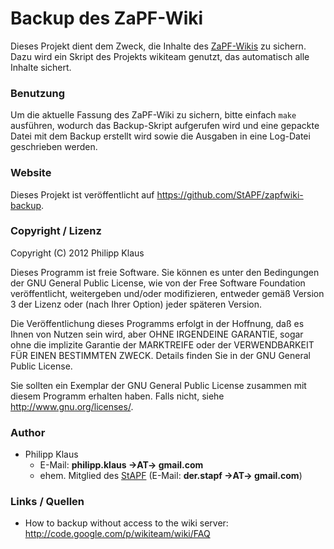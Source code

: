 # Backup des ZaPF-Wiki

Dieses Projekt dient dem Zweck, die Inhalte des
[ZaPF-Wikis](http://zapfwiki.de)
zu sichern. Dazu wird ein Skript des Projekts wikiteam genutzt,
das automatisch alle Inhalte sichert.

### Benutzung

Um die aktuelle Fassung des ZaPF-Wiki zu sichern,
bitte einfach `make` ausführen, wodurch das Backup-Skript
aufgerufen wird und eine gepackte Datei mit dem Backup
erstellt wird sowie die Ausgaben in eine Log-Datei
geschrieben werden.

### Website
Dieses Projekt ist veröffentlicht auf
<https://github.com/StAPF/zapfwiki-backup>.

### Copyright / Lizenz

Copyright (C) 2012 Philipp Klaus

Dieses Programm ist freie Software. Sie können es unter den Bedingungen der GNU General Public License, wie von der Free Software Foundation veröffentlicht, weitergeben und/oder modifizieren, entweder gemäß Version 3 der Lizenz oder (nach Ihrer Option) jeder späteren Version.

Die Veröffentlichung dieses Programms erfolgt in der Hoffnung, daß es Ihnen von Nutzen sein wird, aber OHNE IRGENDEINE GARANTIE, sogar ohne die implizite Garantie der MARKTREIFE oder der VERWENDBARKEIT FÜR EINEN BESTIMMTEN ZWECK. Details finden Sie in der GNU General Public License.

Sie sollten ein Exemplar der GNU General Public License zusammen mit diesem Programm erhalten haben. Falls nicht, siehe <http://www.gnu.org/licenses/>.

### Author

* Philipp Klaus
  * E-Mail: **philipp.klaus →AT→ gmail.com**
  * ehem. Mitglied des [StAPF](http://zapfev.de/zapf/stapf) (E-Mail: **der.stapf →AT→ gmail.com**)

### Links / Quellen
* How to backup without access to the wiki server:
  <http://code.google.com/p/wikiteam/wiki/FAQ>
